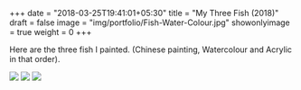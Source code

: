 +++
date = "2018-03-25T19:41:01+05:30"
title = "My Three Fish (2018)"
draft = false
image = "img/portfolio/Fish-Water-Colour.jpg"
showonlyimage = true
weight = 0
+++

Here are the three fish I painted. (Chinese painting, Watercolour and Acrylic in that order).

<!--more-->


![](/img/portfolio/Fish-Chinse-Painting.jpg)
![](/img/portfolio/Fish-Water-Colour.jpg)
![](/img/portfolio/Fish-Acrylicpainting.jpg)